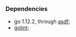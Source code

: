 ### Dependencies

- go 1.12.2, through [asdf](https://asdf-vm.com/);
- [golint](https://github.com/golang/lint);